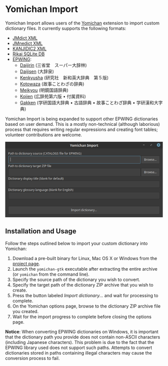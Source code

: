 <!-- +++
Area = "projects"
GitHub = "yomichan-import"
Layout = "page"
Tags = ["epwing", "golang", "japanese", "mit license", "yomichan", "zero-epwing"]
Description = "External dictionary importer for the Yomichan browser extension."
Collection = "ProjectsActive"
+++ -->

# Yomichan Import

Yomichan Import allows users of the [Yomichan](https://foosoft.net/projects/yomichan) extension to import custom
dictionary files. It currently supports the following formats:

*   [JMdict XML](http://www.edrdg.org/jmdict/edict_doc.html)
*   [JMnedict XML](http://www.edrdg.org/enamdict/enamdict_doc.html)
*   [KANJIDIC2 XML](http://www.edrdg.org/kanjidic/kanjd2index.html)
*   [Rikai SQLite DB](https://www.polarcloud.com/getrcx/)
*   [EPWING](https://ja.wikipedia.org/wiki/EPWING):
    *   [Daijirin](https://en.wikipedia.org/wiki/Daijirin) (三省堂　スーパー大辞林)
    *   [Daijisen](https://en.wikipedia.org/wiki/Daijisen) (大辞泉)
    *   [Kenkyusha](https://en.wikipedia.org/wiki/Kenky%C5%ABsha%27s_New_Japanese-English_Dictionary) (研究社　新和英大辞典　第５版)
    *   [Kotowaza](http://www.web-nihongo.com/wn/dictionary/dic_21/d-index.html) (故事ことわざの辞典)
    *   [Meikyou](https://ja.wikipedia.org/wiki/%E6%98%8E%E9%8F%A1%E5%9B%BD%E8%AA%9E%E8%BE%9E%E5%85%B8) (明鏡国語辞典)
    *   [Kojien](https://ja.wikipedia.org/wiki/%E5%BA%83%E8%BE%9E%E8%8B%91) (広辞苑第六版 &bull; 付属資料)
    *   [Gakken](https://ja.wikipedia.org/wiki/%E5%AD%A6%E7%A0%94%E3%83%9B%E3%83%BC%E3%83%AB%E3%83%87%E3%82%A3%E3%83%B3%E3%82%B0%E3%82%B9) (学研国語大辞典 &bull; 古語辞典 &bull; 故事ことわざ辞典 &bull; 学研漢和大字典)

Yomichan Import is being expanded to support other EPWING dictionaries based on user demand. This is a mostly
non-technical (although laborious) process that requires writing regular expressions and creating font tables; volunteer
contributions are welcome.

![](img/import.png)

## Installation and Usage

Follow the steps outlined below to import your custom dictionary into Yomichan:

1.  Download a pre-built binary for Linux, Mac OS X or Windows from the [project
    page](https://github.com/FooSoft/yomichan-import/releases).
2.  Launch the `yomichan-gtk` executable after extracting the entire archive (or `yomichan` from the command line).
3.  Specify the source path of the dictionary you wish to convert.
4.  Specify the target path of the dictionary ZIP archive that you wish to create.
5.  Press the button labeled *Import dictionary...* and wait for processing to complete.
6.  On the Yomichan options page, browse to the dictionary ZIP archive file you created.
7.  Wait for the import progress to complete before closing the options page.

**Notice**: When converting EPWING dictionaries on Windows, it is important that the dictionary path you provide does
not contain non-ASCII characters (including Japanese characters). This problem is due to the fact that the EPWING
library used does not support such paths. Attempts to convert dictionaries stored in paths containing illegal characters
may cause the conversion process to fail.
